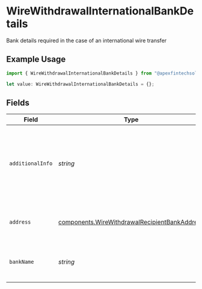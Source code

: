 # WireWithdrawalInternationalBankDetails

Bank details required in the case of an international wire transfer

## Example Usage

```typescript
import { WireWithdrawalInternationalBankDetails } from "@apexfintechsolutions/ascend-sdk/models/components";

let value: WireWithdrawalInternationalBankDetails = {};
```

## Fields

| Field                                                                                                          | Type                                                                                                           | Required                                                                                                       | Description                                                                                                    | Example                                                                                                        |
| -------------------------------------------------------------------------------------------------------------- | -------------------------------------------------------------------------------------------------------------- | -------------------------------------------------------------------------------------------------------------- | -------------------------------------------------------------------------------------------------------------- | -------------------------------------------------------------------------------------------------------------- |
| `additionalInfo`                                                                                               | *string*                                                                                                       | :heavy_minus_sign:                                                                                             | Any additional information to be communicated to the recipient bank, such as intermediary banks to be used.    | Jane Dough transfer through intermediary account                                                               |
| `address`                                                                                                      | [components.WireWithdrawalRecipientBankAddress](../../models/components/wirewithdrawalrecipientbankaddress.md) | :heavy_minus_sign:                                                                                             | The address of the recipient bank / financial institution                                                      |                                                                                                                |
| `bankName`                                                                                                     | *string*                                                                                                       | :heavy_minus_sign:                                                                                             | The name of the recipient bank / financial institution                                                         | ABN AMRO BANK N.V.                                                                                             |